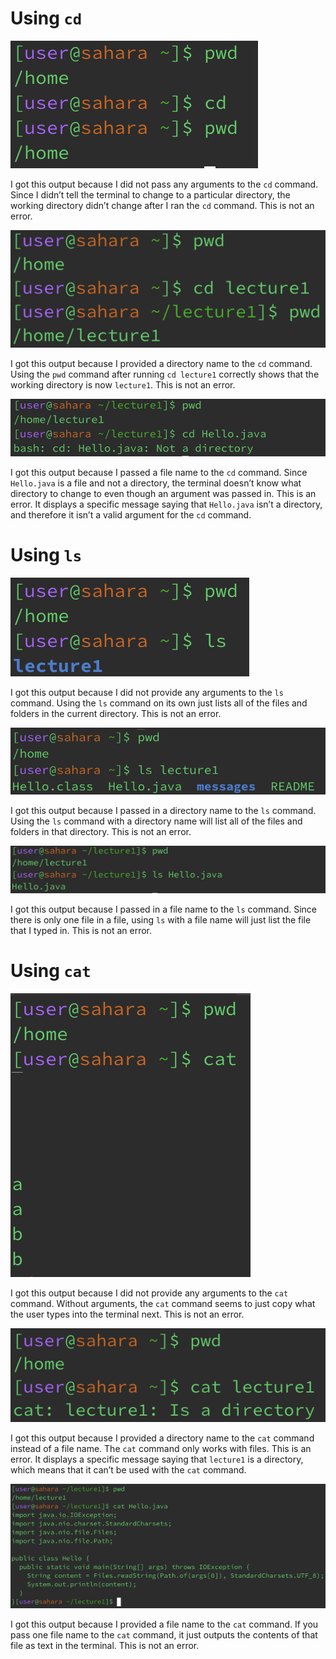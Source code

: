# Using `cd`
![Image](lr1cd1.png)

I got this output because I did not pass any arguments to the `cd` command. Since I didn’t tell the terminal to change to a particular directory, the working directory didn’t change after I ran the `cd` command.
This is not an error.

![Image](lr1cd2.png)

I got this output because I provided a directory name to the `cd` command. Using the `pwd` command after running `cd lecture1` correctly shows that the working directory is now `lecture1`.
This is not an error.

![Image](lr1cd3.png)

I got this output because I passed a file name to the `cd` command. Since `Hello.java` is a file and not a directory, the terminal doesn’t know what directory to change to even though an argument was passed in.
This is an error. It displays a specific message saying that `Hello.java` isn’t a directory, and therefore it isn’t a valid argument for the `cd` command.

# Using `ls`
![Image](lr1ls1.png)

I got this output because I did not provide any arguments to the `ls` command. Using the `ls` command on its own just lists all of the files and folders in the current directory.
This is not an error.

![Image](lr1ls2.png)

I got this output because I passed in a directory name to the `ls` command. Using the `ls` command with a directory name will list all of the files and folders in that directory.
This is not an error.

![Image](lr1ls3.png)

I got this output because I passed in a file name to the `ls` command. Since there is only one file in a file, using `ls` with a file name will just list the file that I typed in.
This is not an error.

# Using `cat`
![Image](lr1cat1.png)

I got this output because I did not provide any arguments to the `cat` command. Without arguments, the `cat` command seems to just copy what the user types into the terminal next.
This is not an error.

![Image](lr1cat2.png)

I got this output because I provided a directory name to the `cat` command instead of a file name. The `cat` command only works with files.
This is an error. It displays a specific message saying that `lecture1` is a directory, which means that it can’t be used with the `cat` command.

![Image](lr1cat3.png)

I got this output because I provided a file name to the `cat` command. If you pass one file name to the `cat` command, it just outputs the contents of that file as text in the terminal.
This is not an error.
